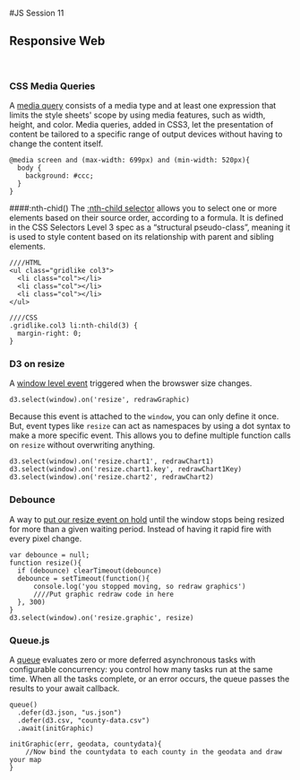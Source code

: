 #JS Session 11


## Responsive Web
<br>


### CSS Media Queries
A [media query](https://css-tricks.com/css-media-queries/) consists of a media type and at least one expression that limits the style sheets' scope by using media features, such as width, height, and color. Media queries, added in CSS3, let the presentation of content be tailored to a specific range of output devices without having to change the content itself.

	@media screen and (max-width: 699px) and (min-width: 520px){
	  body {
	    background: #ccc;
	  }
	}

####:nth-chid()
The [:nth-child selector](https://css-tricks.com/almanac/selectors/n/nth-child/) allows you to select one or more elements based on their source order, according to a formula. It is defined in the CSS Selectors Level 3 spec as a “structural pseudo-class”, meaning it is used to style content based on its relationship with parent and sibling elements.	

	////HTML
	<ul class="gridlike col3">
      <li class="col"></li>
      <li class="col"></li>
      <li class="col"></li>
    </ul>
	
	////CSS
	.gridlike.col3 li:nth-child(3) {
	  margin-right: 0;
	}
	
### D3 on resize
A [window level event](https://developer.mozilla.org/en-US/docs/Web/API/GlobalEventHandlers/onresize) triggered when the browswer size changes.

	d3.select(window).on('resize', redrawGraphic)
	
Because this event is attached to the `window`, you can only define it once. But, event types like `resize` can act as namespaces by using a dot syntax to make a more specific event. This allows you to define multiple function calls on `resize` without overwriting anything.  

	d3.select(window).on('resize.chart1', redrawChart1)
	d3.select(window).on('resize.chart1.key', redrawChart1Key)
	d3.select(window).on('resize.chart2', redrawChart2)
	
	
### Debounce
A way to [put our resize event on hold](https://davidwalsh.name/javascript-debounce-function) until the window stops being resized for more than a given waiting period. Instead of having it rapid fire with every pixel change.

	var debounce = null;
	function resize(){
	  if (debounce) clearTimeout(debounce)
	  debounce = setTimeout(function(){
	      console.log('you stopped moving, so redraw graphics')
	      ////Put graphic redraw code in here
	  }, 300)
	}
	d3.select(window).on('resize.graphic', resize)
	

### Queue.js

A [queue](https://github.com/d3/d3-queue) evaluates zero or more deferred asynchronous tasks with configurable concurrency: you control how many tasks run at the same time. When all the tasks complete, or an error occurs, the queue passes the results to your await callback. 

	queue()
	  .defer(d3.json, "us.json")
	  .defer(d3.csv, "county-data.csv")
	  .await(initGraphic)
	  
	initGraphic(err, geodata, countydata){
		//Now bind the countydata to each county in the geodata and draw your map
	}